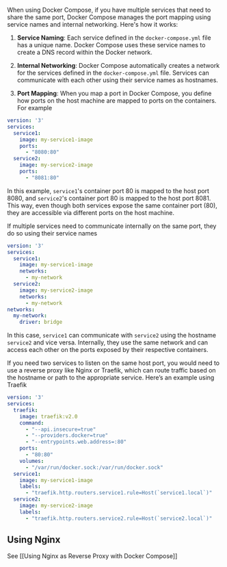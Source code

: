 When using Docker Compose, if you have multiple services that need to share the same port, Docker Compose manages the port mapping using service names and internal networking. Here's how it works:

1. **Service Naming**: Each service defined in the `docker-compose.yml` file has a unique name. Docker Compose uses these service names to create a DNS record within the Docker network.
    
2. **Internal Networking**: Docker Compose automatically creates a network for the services defined in the `docker-compose.yml` file. Services can communicate with each other using their service names as hostnames.
    
3. **Port Mapping**: When you map a port in Docker Compose, you define how ports on the host machine are mapped to ports on the containers. For example


```yaml
version: '3'
services:
  service1:
    image: my-service1-image
    ports:
      - "8080:80"
  service2:
    image: my-service2-image
    ports:
      - "8081:80"

```

In this example, `service1`'s container port 80 is mapped to the host port 8080, and `service2`'s container port 80 is mapped to the host port 8081. This way, even though both services expose the same container port (80), they are accessible via different ports on the host machine.

If multiple services need to communicate internally on the same port, they do so using their service names

```yaml
version: '3'
services:
  service1:
    image: my-service1-image
    networks:
      - my-network
  service2:
    image: my-service2-image
    networks:
      - my-network
networks:
  my-network:
    driver: bridge

```

In this case, `service1` can communicate with `service2` using the hostname `service2` and vice versa. Internally, they use the same network and can access each other on the ports exposed by their respective containers.

If you need two services to listen on the same host port, you would need to use a reverse proxy like Nginx or Traefik, which can route traffic based on the hostname or path to the appropriate service. Here’s an example using Traefik

```yaml
version: '3'
services:
  traefik:
    image: traefik:v2.0
    command:
      - "--api.insecure=true"
      - "--providers.docker=true"
      - "--entrypoints.web.address=:80"
    ports:
      - "80:80"
    volumes:
      - "/var/run/docker.sock:/var/run/docker.sock"
  service1:
    image: my-service1-image
    labels:
      - "traefik.http.routers.service1.rule=Host(`service1.local`)"
  service2:
    image: my-service2-image
    labels:
      - "traefik.http.routers.service2.rule=Host(`service2.local`)"

```

## Using Nginx

See [[Using Nginx as Reverse Proxy with Docker Compose]]